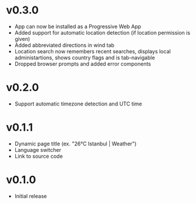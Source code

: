 # v0.3.0
- App can now be installed as a Progressive Web App
- Added support for automatic location detection (if location permission is given)
- Added abbreviated directions in wind tab
- Location search now remembers recent searches, displays local administartions, shows country flags and is tab-navigable
- Dropped browser prompts and added error components

# v0.2.0
- Support automatic timezone detection and UTC time

# v0.1.1
- Dynamic page title (ex. "26°C Istanbul | Weather")
- Language switcher
- Link to source code

# v0.1.0
- Initial release